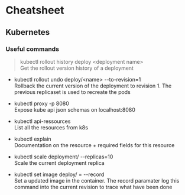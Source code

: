 # Cheatsheet

## Kubernetes

### Useful commands

> kubectl rollout history deploy \<deployment name\> \
Get the rollout version history of a deployment

- kubectl rollout undo deploy/\<name\> --to-revision=1 \
Rollback the current version of the deployment to revision 1. The previous replicaset is used to recreate the pods

- kubectl proxy -p 8080 \
Expose kube api json schemas on localhost:8080

- kubectl api-ressources \
List all the resources from k8s

- kubectl explain <resource> \
Documentation on the resource + required fields for this resource

- kubectl scale deployment/<name> --replicas=10 \
Scale the current deployment replica

- kubectl set image deploy/<name> <container name>=<new image> --record \
Set a updated image in the container. The record paramater log this command into the current revision to trace what have been done


